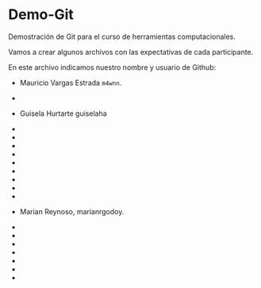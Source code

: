 # Demo-Git
Demostración de Git para el curso de herramientas computacionales. 

Vamos a crear algunos archivos con las expectativas de cada participante. 

En este archivo indicamos nuestro nombre y usuario de Github: 

- Mauricio Vargas Estrada `m4wnn`.
- 
- Guisela Hurtarte guiselaha
- 
- 
- 
- 
- 
- 
- 
- 
- 
- Marian Reynoso, marianrgodoy.

- 
- 
- 
- 
- 
- 
- 
